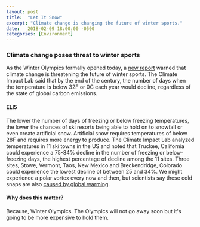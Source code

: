 ```yaml
---
layout: post
title:  "Let It Snow"
excerpt: "Climate change is changing the future of winter sports."
date:   2018-02-09 18:00:00 -0500
categories: [Environment]
---
```


### Climate change poses threat to winter sports

As the Winter Olympics formally opened today, a <a href="http://www.impactlab.org/news-insights/americas-shrinking-ski-season/?utm_source=newsletter&utm_medium=email&utm_campaign=&stream=top-stories" target="_blank">new report</a> warned that climate change is threatening the future of winter sports. The Climate Impact Lab said that by the end of the century, the number of days when the temperature is below 32F or 0C each year would decline, regardless of the state of global carbon emissions.

#### ELI5

The lower the number of days of freezing or below freezing temperatures, the lower the chances of ski resorts being able to hold on to snowfall or even create artificial snow. Artificial snow requires temperatures of below 28F and requires more energy to produce. The Climate Impact Lab analyzed temperatures in 11 ski towns in the US and noted that Truckee, California could experience a 75-84% decline in the number of freezing or below-freezing days, the highest percentage of decline among the 11 sites. Three sites, Stowe, Vermont, Taos, New Mexico and Breckendridge, Colorado could experience the lowest decline of between 25 and 34%. We might experience a polar vortex every now and then, but scientists say these cold snaps are also <a href="https://insideclimatenews.org/news/02022018/cold-weather-polar-vortex-jet-stream-explained-global-warming-arctic-ice-climate-change" target="_blank">caused by global warming</a>. 

#### Why does this matter?

Because, Winter Olympics. The Olympics will not go away soon but it's going to be more expensive to hold them.
